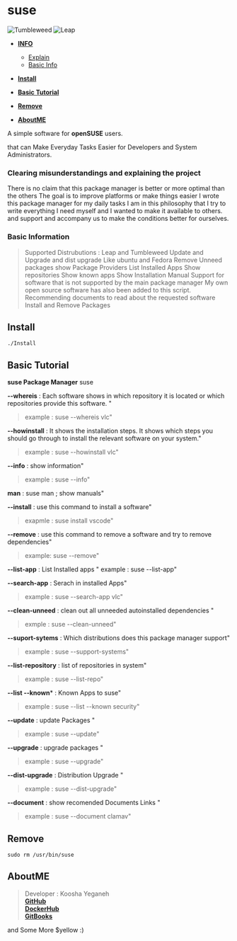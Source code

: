 # suse

![Tumbleweed](https://www.opensuse.org/build/images/tumbleweed-icon.svg)
![Leap](https://www.opensuse.org/build/images/opensuse-regular-release-icon.svg)

- [**INFO**]()
    - [Explain](https://github.com/KooshaYeganeh/suse#clearing-misunderstandings-and-explaining-the-project)
    - [Basic Info](https://github.com/KooshaYeganeh/suse#basic-information)

- [**Install**](https://github.com/KooshaYeganeh/suse#install)
- [**Basic Tutorial**](https://github.com/KooshaYeganeh/suse#basic-tutorial)
- [**Remove**](https://github.com/KooshaYeganeh/suse#remove)
- [**AboutME**](https://github.com/KooshaYeganeh/suse#aboutme)


A simple software for **openSUSE** users.

that can Make Everyday Tasks Easier for Developers and System Administrators.


 ### Clearing misunderstandings and explaining the project   

There is no claim that this package manager is better or more optimal than the others
The goal is to improve platforms or make things easier
I wrote this package manager for my daily tasks I am in this philosophy that 
I try to write everything I need myself and I wanted to make it available to others.
and support and accompany us to make the conditions better for ourselves.

### Basic Information

> Supported Distrubutions : Leap and Tumbleweed
> Update and Upgrade and dist upgrade Like ubuntu and Fedora
> Remove Unneed packages
> show Package Providers
> List Installed Apps
> Show repositories
> Show known apps
> Show Installation Manual
> Support for software that is not supported by the main package manager
> My own open source software has also been added to this script.
> Recommending documents to read about the requested software
> Install and Remove Packages



## Install

```
./Install
```

## Basic Tutorial

**suse Package Manager**
suse <command>  


**--whereis** <appname>: Each software shows in which repository it is located or which repositories provide this software. "
> example : suse --whereis vlc"


**--howinstall** <appname>: It shows the installation steps. It shows which steps you should go through to install the relevant software on your system."  
> example : suse --howinstall vlc"


**--info** : show information"
> example : suse --info"

**man** : suse man ; show manuals"

**--install** : use this command to install a software"
> exapmle : suse install vscode"

**--remove** <appname> : use this command to remove a software and try to remove dependencies"
> example: suse --remove"

**--list-app** : List Installed apps "
example : suse --list-app"

**--search-app** <appname>: Serach in installed Apps"
> example : suse --search-app vlc"

**--clean-unneed** : clean out all unneeded autoinstalled dependencies "
> exmple : suse --clean-unneed"

**--suport-sytems** : Which distributions does this package manager support"
> example : suse --support-systems"

**--list-repository** : list of repositories in system" 
> example : suse --list-repo"

**--list --known*** <app name> : Known Apps to suse" 
> example : suse --list --known security"

**--update** : update Packages "
> example : suse --update"

**--upgrade** : upgrade packages "
> example : suse --upgrade"

**--dist-upgrade** : Distribution Upgrade "
> example : suse --dist-upgrade"

**--document** : show recomended Documents Links "
> example : suse --document clamav"


## Remove 

```
sudo rm /usr/bin/suse
```

## AboutME

> Developer : Koosha Yeganeh  
> [**GitHub**](https://github.com/KooshaYeganeh)  
> [**DockerHub** ](https://hub.docker.com/u/kooshakooshadv)   
> [**GitBooks** ](kooshayeganeh.gitbook.io)

and Some More $yellow :) 


